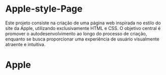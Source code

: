 # Apple-style-Page
 Este projeto consiste na criação de uma página web inspirada no estilo do site da Apple, utilizando exclusivamente HTML e CSS. O objetivo central é promover o autodesenvolvimento ao longo do processo de criação, enquanto se busca proporcionar uma experiência de usuário visualmente atraente e intuitiva.
# Apple

